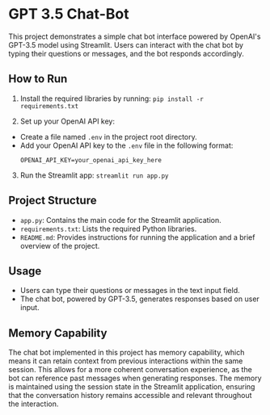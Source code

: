 # GPT 3.5 Chat-Bot
This project demonstrates a simple chat bot interface powered by OpenAI's GPT-3.5 model using Streamlit. Users can interact with the chat bot by typing their questions or messages, and the bot responds accordingly.

## How to Run

1. Install the required libraries by running:
`pip install -r requirements.txt`

2. Set up your OpenAI API key:
- Create a file named `.env` in the project root directory.
- Add your OpenAI API key to the `.env` file in the following format:
  ```
  OPENAI_API_KEY=your_openai_api_key_here
  ```

3. Run the Streamlit app:
`streamlit run app.py`

## Project Structure

- `app.py`: Contains the main code for the Streamlit application.
- `requirements.txt`: Lists the required Python libraries.
- `README.md`: Provides instructions for running the application and a brief overview of the project.

## Usage

- Users can type their questions or messages in the text input field.
- The chat bot, powered by GPT-3.5, generates responses based on user input.

## Memory Capability

The chat bot implemented in this project has memory capability, which means it can retain context from previous interactions within the same session. This allows for a more coherent conversation experience, as the bot can reference past messages when generating responses. The memory is maintained using the session state in the Streamlit application, ensuring that the conversation history remains accessible and relevant throughout the interaction.

